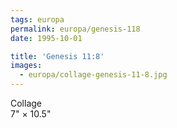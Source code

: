 ```yaml
---
tags: europa
permalink: europa/genesis-118
date: 1995-10-01

title: 'Genesis 11:8'
images:
  - europa/collage-genesis-11-8.jpg
---
```

Collage  
7" × 10.5"